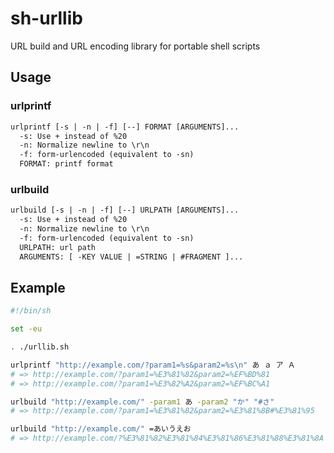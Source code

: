 # sh-urllib

URL build and URL encoding library for portable shell scripts

## Usage

### urlprintf

```txt
urlprintf [-s | -n | -f] [--] FORMAT [ARGUMENTS]...
  -s: Use + instead of %20
  -n: Normalize newline to \r\n
  -f: form-urlencoded (equivalent to -sn)
  FORMAT: printf format
```

### urlbuild

```txt
urlbuild [-s | -n | -f] [--] URLPATH [ARGUMENTS]...
  -s: Use + instead of %20
  -n: Normalize newline to \r\n
  -f: form-urlencoded (equivalent to -sn)
  URLPATH: url path
  ARGUMENTS: [ -KEY VALUE | =STRING | #FRAGMENT ]...
```

## Example

```sh
#!/bin/sh

set -eu

. ./urllib.sh

urlprintf "http://example.com/?param1=%s&param2=%s\n" あ ａ ア Ａ
# => http://example.com/?param1=%E3%81%82&param2=%EF%BD%81
# => http://example.com/?param1=%E3%82%A2&param2=%EF%BC%A1

urlbuild "http://example.com/" -param1 あ -param2 "か" "#さ"
# => http://example.com/?param1=%E3%81%82&param2=%E3%81%8B#%E3%81%95

urlbuild "http://example.com/" =あいうえお
# => http://example.com/?%E3%81%82%E3%81%84%E3%81%86%E3%81%88%E3%81%8A
```
